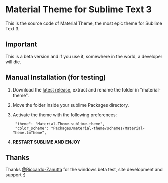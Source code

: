 # Material Theme for Sublime Text 3
This is the source code of Material Theme, the most epic theme for Sublime Text 3.


## Important
This is a beta version and if you use it, somewhere in the world, a developer will die.

## Manual Installation (for testing)

1. Download the [latest release](https://github.com/equinusocio/material-theme/releases/latest), extract and rename the folder in "material-theme".

2. Move the folder inside your sublime Packages directory.

3. Activate the theme with the following preferences:

		"theme": "Material-Theme.sublime-theme",
		"color_scheme": "Packages/material-theme/schemes/Material-Theme.tmTheme",

4. **RESTART SUBLIME AND ENJOY**

## Thanks

Thanks [@Riccardo-Zanutta](https://github.com/Riccardo-Zanutta) for the windows beta test, site development and support :)